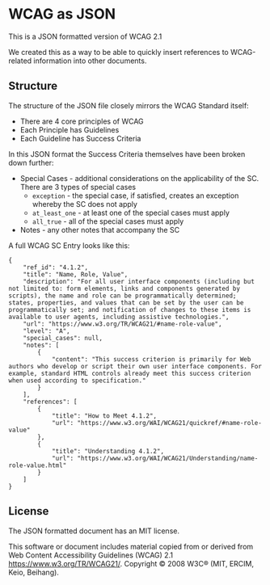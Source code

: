 # WCAG as JSON

This is a JSON formatted version of WCAG 2.1

We created this as a way to be able to quickly insert references to WCAG-related information into other documents.

## Structure

The structure of the JSON file closely mirrors the WCAG Standard itself:

- There are 4 core principles of WCAG
- Each Principle has Guidelines
- Each Guideline has Success Criteria

In this JSON format the Success Criteria themselves have been broken down further:

- Special Cases - additional considerations on the applicability of the SC. There are 3 types of special cases
  - `exception` - the special case, if satisfied, creates an exception whereby the SC does not apply
  - `at_least_one` - at least one of the special cases must apply
  - `all_true` - all of the special cases must apply
- Notes - any other notes that accompany the SC

A full WCAG SC Entry looks like this:

```
{
    "ref_id": "4.1.2",
    "title": "Name, Role, Value",
    "description": "For all user interface components (including but not limited to: form elements, links and components generated by scripts), the name and role can be programmatically determined; states, properties, and values that can be set by the user can be programmatically set; and notification of changes to these items is available to user agents, including assistive technologies.",
    "url": "https://www.w3.org/TR/WCAG21/#name-role-value",
    "level": "A",
    "special_cases": null,
    "notes": [
        {
            "content": "This success criterion is primarily for Web authors who develop or script their own user interface components. For example, standard HTML controls already meet this success criterion when used according to specification."
        }
    ],
    "references": [
        {
            "title": "How to Meet 4.1.2",
            "url": "https://www.w3.org/WAI/WCAG21/quickref/#name-role-value"
        },
        {
            "title": "Understanding 4.1.2",
            "url": "https://www.w3.org/WAI/WCAG21/Understanding/name-role-value.html"
        }
    ]
}

```

## License

The JSON formatted document has an MIT license.

This software or document includes material copied from or derived from Web Content Accessibility Guidelines (WCAG) 2.1 https://www.w3.org/TR/WCAG21/. Copyright © 2008 W3C® (MIT, ERCIM, Keio, Beihang).
